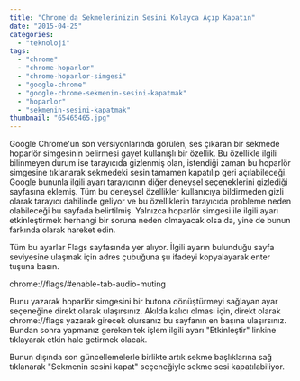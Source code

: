 ```yaml
---
title: "Chrome'da Sekmelerinizin Sesini Kolayca Açıp Kapatın"
date: "2015-04-25"
categories: 
  - "teknoloji"
tags: 
  - "chrome"
  - "chrome-hoparlor"
  - "chrome-hoparlor-simgesi"
  - "google-chrome"
  - "google-chrome-sekmenin-sesini-kapatmak"
  - "hoparlor"
  - "sekmenin-sesini-kapatmak"
thumbnail: "65465465.jpg"
---
```


Google Chrome'un son versiyonlarında görülen, ses çıkaran bir sekmede hoparlör simgesinin belirmesi gayet kullanışlı bir özellik. Bu özellikle ilgili bilinmeyen durum ise tarayıcıda gizlenmiş olan, istendiği zaman bu hoparlör simgesine tıklanarak sekmedeki sesin tamamen kapatılıp geri açılabileceği. Google bununla ilgili ayarı tarayıcının diğer deneysel seçeneklerini gizlediği sayfasına eklemiş. Tüm bu deneysel özellikler kullanıcıya bildirmeden gizli olarak tarayıcı dahilinde geliyor ve bu özelliklerin tarayıcıda probleme neden olabileceği bu sayfada belirtilmiş. Yalnızca hoparlör simgesi ile ilgili ayarı etkinleştirmek herhangi bir soruna neden olmayacak olsa da, yine de bunun farkında olarak hareket edin.

Tüm bu ayarlar Flags sayfasında yer alıyor. İlgili ayarın bulunduğu sayfa seviyesine ulaşmak için adres çubuğuna şu ifadeyi kopyalayarak enter tuşuna basın.

chrome://flags/#enable-tab-audio-muting

Bunu yazarak hoparlör simgesini bir butona dönüştürmeyi sağlayan ayar seçeneğine direkt olarak ulaşırsınız. Akılda kalıcı olması için, direkt olarak chrome://flags yazarak girecek olursanız bu sayfanın en başına ulaşırsınız. Bundan sonra yapmanız gereken tek işlem ilgili ayarı "Etkinleştir" linkine tıklayarak etkin hale getirmek olacak.

Bunun dışında son güncellemelerle birlikte artık sekme başlıklarına sağ tıklanarak "Sekmenin sesini kapat" seçeneğiyle sekme sesi kapatılabiliyor.
